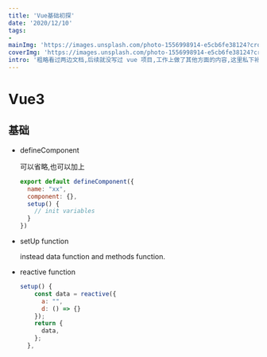 ```yaml
---
title: 'Vue基础初探'
date: '2020/12/10'
tags:
- 
mainImg: 'https://images.unsplash.com/photo-1556998914-e5cb6fe38124?crop=entropy&cs=tinysrgb&fit=max&fm=jpg&ixid=MXwxNjUyNjZ8MHwxfHJhbmRvbXx8fHx8fHx8&ixlib=rb-1.2.1&q=80&w=1080'
coverImg: 'https://images.unsplash.com/photo-1556998914-e5cb6fe38124?crop=entropy&cs=tinysrgb&fit=max&fm=jpg&ixid=MXwxNjUyNjZ8MHwxfHJhbmRvbXx8fHx8fHx8&ixlib=rb-1.2.1&q=80&w=400'
intro: '粗略看过两边文档,后续就没写过 vue 项目,工作上做了其他方面的内容,这里私下补一下,既可以应对以后的 vue 开发需求,也可以提高自己的开发水平.当前只是记录阅读网络上的他人博客内容的总结.它山之石可以攻玉.'
---
```


# Vue3 

## 基础

- defineComponent

  可以省略,也可以加上

  ```js
  export default defineComponent({
    name: "xx",
    component: {},
  	setup() {
      // init variables
    }  
  })
  ```

  

- setUp function

  instead data function and methods function.

- reactive function

  ```js
  setup() {
      const data = reactive({
        a: "",
        d: () => {}
      });
      return {
        data,
      };
    },
  ```

  